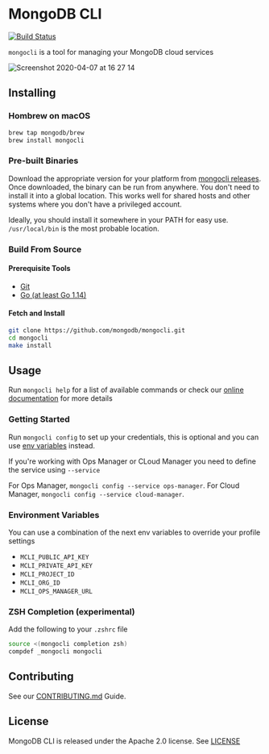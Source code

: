 # MongoDB CLI
[![Build Status](https://cloud.drone.io/api/badges/mongodb/mongocli/status.svg)](https://cloud.drone.io/mongodb/mongocli)

`mongocli` is a tool for managing your MongoDB cloud services

![Screenshot 2020-04-07 at 16 27 14](https://user-images.githubusercontent.com/461027/78688122-d3d83b80-78ec-11ea-84f9-06a24ed7f75a.png)

## Installing

### Hombrew on macOS

```bash
brew tap mongodb/brew
brew install mongocli
```

### Pre-built Binaries
Download the appropriate version for your platform from [mongocli releases](https://github.com/mongodb/mongocli/releases). 
Once downloaded, the binary can be run from anywhere.
You don't need to install it into a global location. 
This works well for shared hosts and other systems where you don't have a privileged account.

Ideally, you should install it somewhere in your PATH for easy use. `/usr/local/bin` is the most probable location.

### Build From Source 

#### Prerequisite Tools 
- [Git](https://git-scm.com/)
- [Go (at least Go 1.14)](https://golang.org/dl/)

#### Fetch and Install

```bash
git clone https://github.com/mongodb/mongocli.git
cd mongocli
make install
```

## Usage

Run `mongocli help` for a list of available commands
or check our [online documentation](https://docs.mongodb.com/mongocli/master/) for more details

### Getting Started

Run `mongocli config` to set up your credentials, 
this is optional and you can use [env variables](#environment-variables) instead.

If you're working with Ops Manager or CLoud Manager you need to define the service using `--service`

For Ops Manager, `mongocli config --service ops-manager`.
For Cloud Manager, `mongocli config --service cloud-manager`.  

### Environment Variables

You can use a combination of the next env variables to override your profile settings

- `MCLI_PUBLIC_API_KEY`
- `MCLI_PRIVATE_API_KEY`
- `MCLI_PROJECT_ID`
- `MCLI_ORG_ID`
- `MCLI_OPS_MANAGER_URL`

### ZSH Completion (experimental)
Add the following to your `.zshrc` file

```bash
source <(mongocli completion zsh)
compdef _mongocli mongocli
```

## Contributing

See our [CONTRIBUTING.md](CONTRIBUTING.md) Guide.

## License

MongoDB CLI is released under the Apache 2.0 license. See [LICENSE](LICENSE)
